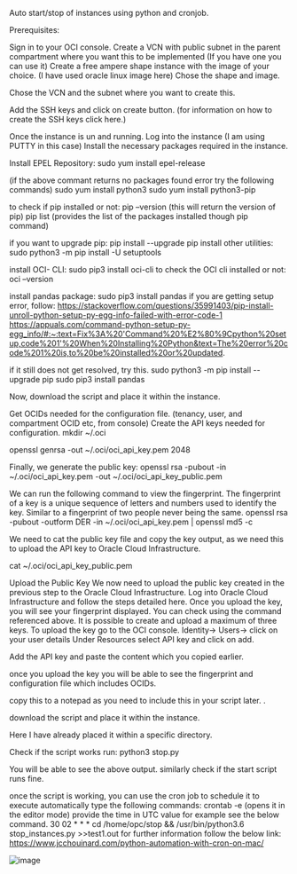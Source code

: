 Auto start/stop of instances using python and cronjob.

Prerequisites:

Sign in to your OCI console.
Create a VCN with public subnet in the parent compartment where you want this to be implemented (If you have one you can use it)
Create a free ampere shape instance with the image of your choice. (I have used oracle linux image here)
Chose the shape and image.

Chose the VCN and the subnet where you want to create this.

Add the SSH keys and click on create button. (for information on how to create the SSH keys click here.)

Once the instance is un and running. Log into the instance (I am using PUTTY in this case) Install the necessary packages required in the instance.

Install EPEL Repository: sudo yum install epel-release

(if the above commant returns no packages found error try the following commands) sudo yum install python3 sudo yum install python3-pip

to check if pip installed or not: pip –version (this will return the version of pip) pip list (provides the list of the packages installed though pip command)

if you want to upgrade pip: pip install --upgrade pip install other utilities: sudo python3 -m pip install -U setuptools

install OCI- CLI: sudo pip3 install oci-cli to check the OCI cli installed or not: oci –version

install pandas package: sudo pip3 install pandas if you are getting setup error, follow: https://stackoverflow.com/questions/35991403/pip-install-unroll-python-setup-py-egg-info-failed-with-error-code-1 https://appuals.com/command-python-setup-py-egg_info/#:~:text=Fix%3A%20'Command%20%E2%80%9Cpython%20setup,code%201'%20When%20Installing%20Python&text=The%20error%20code%201%20is,to%20be%20installed%20or%20updated.

if it still does not get resolved, try this. sudo python3 -m pip install --upgrade pip sudo pip3 install pandas

Now, download the script and place it within the instance.

Get OCIDs needed for the configuration file. (tenancy, user, and compartment OCID etc, from console) Create the API keys needed for configuration. mkdir ~/.oci

openssl genrsa -out ~/.oci/oci_api_key.pem 2048

Finally, we generate the public key: openssl rsa -pubout -in ~/.oci/oci_api_key.pem -out ~/.oci/oci_api_key_public.pem

We can run the following command to view the fingerprint. The fingerprint of a key is a unique sequence of letters and numbers used to identify the key. Similar to a fingerprint of two people never being the same. openssl rsa -pubout -outform DER -in ~/.oci/oci_api_key.pem | openssl md5 -c

We need to cat the public key file and copy the key output, as we need this to upload the API key to Oracle Cloud Infrastructure.

cat ~/.oci/oci_api_key_public.pem

Upload the Public Key We now need to upload the public key created in the previous step to the Oracle Cloud Infrastructure. Log into Oracle Cloud Infrastructure and follow the steps detailed here. Once you upload the key, you will see your fingerprint displayed. You can check using the command referenced above. It is possible to create and upload a maximum of three keys. To upload the key go to the OCI console. Identity-> Users-> click on your user details Under Resources select API key and click on add.

Add the API key and paste the content which you copied earlier.

once you upload the key you will be able to see the fingerprint and configuration file which includes OCIDs.

copy this to a notepad as you need to include this in your script later. .

download the script and place it within the instance.

Here I have already placed it within a specific directory.

Check if the script works run: python3 stop.py

You will be able to see the above output. similarly check if the start script runs fine.

once the script is working, you can use the cron job to schedule it to execute automatically type the following commands: crontab -e (opens it in the editor mode) provide the time in UTC value for example see the below command. 30 02 * * * cd /home/opc/stop && /usr/bin/python3.6 stop_instances.py >>test1.out for further information follow the below link: https://www.jcchouinard.com/python-automation-with-cron-on-mac/


![image](https://github.com/Lucifer970901/start_and_stop_instances/assets/26675416/dadcdde3-820a-4f13-beab-815a7c60192a)
